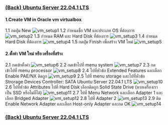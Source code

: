 ### [(Back) Ubuntu Server 22.04.1 LTS](./Ubuntu%20Server%2022.04.1%20LTS.md)
#### 1.Create VM in Oracle vm virtualbox
1.1 กดปุ่ม New
![vm_setup1](./vm_setup1.png)
1.2 กำหนดชื่อ VM และประเภท OS ที่ต้องการ
![vm_setup2](./vm_setup2.png)
1.3 กำหนด RAM และ Hard Disk ที่ต้องการ
![vm_setup3](./vm_setup3.png)
1.4 กำหนด Hard Disk ที่ต้องการ
![vm_setup4](./vm_setup4.png)
1.5 กดปุ่ม Finish เพื่อสร้าง VM ใหม่
![vm_setup5](./vm_setup5.png)
#### 2.ตั้งค่า VM ใหม่ หรือ เครื่องที่สร้าง
2.1 กดเข้าตั้งค่า
![vm_setup6](./vm_setup6.png)
2.2 กดเข้าไปที่ menu system
![vm_setup7](./vm_setup7.png)
2.3 กดเข้าไปที่ menu processor
![vm_setup8](./vm_setup8.png)
2.4 ไปที่หัวข้อ Extended Features และเลือก Enable PAE/NX ติดถูก
![vm_setup9](./vm_setup9.png)
2.5 ไปที่ menu storage และไปที่หัวข้อ Strorage Devices Controller: SATA Ubuntu Server 22.04.1 LTS
![vm_setup10](./vm_setup10.png)
2.6 ไปที่หัวข้อ Attributes ไปที่ Hard Disk เลือกติดถูก Solid State Drive (หากเครื่องเราเป็น SSD หรือไม่ก็ได้)
![vm_setup11](./vm_setup11.png)
2.7 ไปที่ Menu Network และเลือก Adapter 1 และเลือก Bridged Adapter
![vm_setup12](./vm_setup12.png)
2.8 ไปที่ Adapter 2 
![vm_setup13](./vm_setup13.png)
2.9 ติด Enable Network Adapter และเลือก Host-only Adapter และกด OK
![vm_setup14](./vm_setup14.png)
### [(Back) Ubuntu Server 22.04.1 LTS](./Ubuntu%20Server%2022.04.1%20LTS.md)
